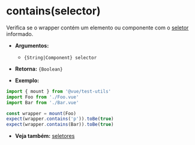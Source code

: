 # contains(selector)

Verifica se o wrapper contém um elemento ou componente com o [seletor](../selectors.md) informado.

- **Argumentos:**
  - `{String|Component} selector`

- **Retorna:** `{Boolean}`

- **Exemplo:**

```js
import { mount } from '@vue/test-utils'
import Foo from './Foo.vue'
import Bar from './Bar.vue'

const wrapper = mount(Foo)
expect(wrapper.contains('p')).toBe(true)
expect(wrapper.contains(Bar)).toBe(true)
```

- **Veja também:** [seletores](../selectors.md)
